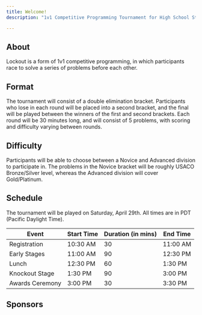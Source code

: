 ```yaml
---
title: Welcome!
description: "1v1 Competitive Programming Tournament for High School Students across the USA."

---
```


## About

Lockout is a form of 1v1 competitive programming, in which participants race to solve a series of problems before each
other.

## Format

The tournament will consist of a double elimination bracket. Participants who lose in each round will be placed into a
second bracket, and the final will be played between the winners of the first and second brackets. Each round will be 30
minutes long, and will consist of 5 problems, with scoring and difficulty varying between rounds.

## Difficulty

Participants will be able to choose between a Novice and Advanced division to participate in. The problems in the Novice
bracket will be roughly USACO Bronze/Silver level, whereas the Advanced division will cover Gold/Platinum.

## Schedule

The tournament will be played on Saturday, April 29th. All times are in PDT (Pacific Daylight Time).

| Event           | Start Time | Duration (in mins) | End Time |
|-----------------|------------|--------------------|----------|
| Registration    | 10:30 AM   | 30                 | 11:00 AM |
| Early Stages    | 11:00 AM   | 90                 | 12:30 PM |
| Lunch           | 12:30 PM   | 60                 | 1:30 PM  |
| Knockout Stage  | 1:30 PM    | 90                 | 3:00 PM  |
| Awards Ceremony | 3:00 PM    | 30                 | 3:30 PM  |

## Sponsors
